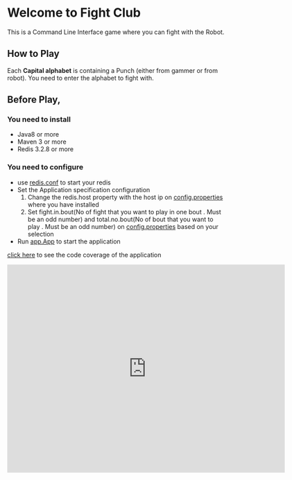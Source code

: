 # Welcome to Fight Club

This is a Command Line Interface game where you can fight with the Robot.

## How to Play
Each **Capital alphabet** is containing a Punch (either from gammer or from robot). You need to enter the alphabet to fight with.

## Before Play, 
### You need to install
  - Java8 or more
  - Maven 3 or more
  - Redis 3.2.8 or more
### You need to configure
  - use [redis.conf](https://github.com/cooligc/SampleFightGame/blob/master/redis.conf) to start your redis
  - Set the Application specification configuration
    1.  Change the redis.host property with the host ip on [config.properties](https://github.com/cooligc/SampleFightGame/blob/master/src/main/resources/config.properties) where you have installed 
    2.  Set fight.in.bout(No of fight that you want to play in one bout . Must be an odd number) and total.no.bout(No of bout that you want to play . Must be an odd number) on [config.properties](https://github.com/cooligc/SampleFightGame/blob/master/src/main/resources/config.properties) based on your selection
 -  Run [app.App](https://github.com/cooligc/SampleFightGame/blob/master/src/main/java/app/App.java) to start the application


[click here](https://cooligc.github.io/coverage-cfg/) to see the code coverage of the application




<iframe src="https://player.vimeo.com/video/218184839" width="640" height="480" frameborder="0" webkitallowfullscreen mozallowfullscreen allowfullscreen></iframe>
